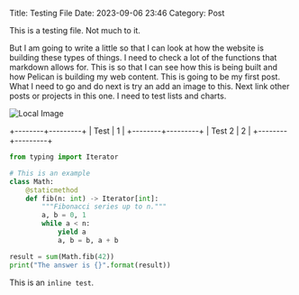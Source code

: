 Title: Testing File
Date: 2023-09-06 23:46
Category: Post

This is a testing file. Not much to it.

But I am going to write a little so that I can look at how the website is building these types of things. I need to check a lot of the functions that markdown allows for. This is so that I can see how this is being built and how Pelican is building my web content. This is going to be my first post. What I need to go and do next is try an add an image to this. Next link other posts or projects in this one. I need to test lists and charts.


![Local Image]({attach}/repo/assets/gigachad.png)


+--------+---------+
| Test   | 1       |
+--------+---------+
| Test 2 | 2       |
+--------+---------+


``` python
from typing import Iterator

# This is an example
class Math:
    @staticmethod
    def fib(n: int) -> Iterator[int]:
        """Fibonacci series up to n."""
        a, b = 0, 1
        while a < n:
            yield a
            a, b = b, a + b

result = sum(Math.fib(42))
print("The answer is {}".format(result))
```

This is an `inline test`.


